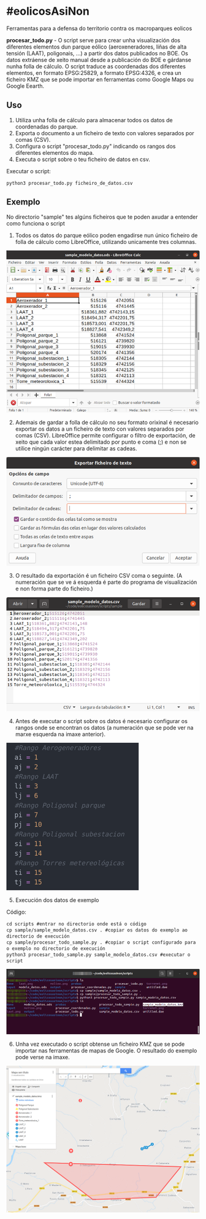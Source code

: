 # #eolicosAsiNon
Ferramentas para a defensa do territorio contra os macroparques eolicos

**procesar_todo.py** - O script serve para crear unha visualización dos diferentes elementos dun parque eólico (aeroxeneradores, liñas de alta tensión (LAAT), poligonais, ...) a partir dos datos publicados no BOE. Os datos extráense de xeito manual desde a publicación do BOE e gárdanse nunha folla de cálculo. O script traduce as coordenadas dos diferentes elementos, en formato EPSG:25829, a formato EPSG:4326, e crea un ficheiro KMZ que se pode importar en ferramentas como Google Maps ou Google Eearth. 

## Uso

1. Utiliza unha folla de cálculo para almacenar todos os datos de coordenadas do parque.
2. Exporta o documento a un ficheiro de texto con valores separados por comas (CSV).
3. Configura o script "procesar_todo.py" indicando os rangos dos diferentes elementos do mapa.
4. Executa o script sobre o teu ficheiro de datos en csv.

Executar o script:

    python3 procesar_todo.py ficheiro_de_datos.csv

## Exemplo

No directorio "sample" tes algúns ficheiros que te poden axudar a entender como funciona o script

1. Todos os datos do parque eólico poden engadirse nun único ficheiro de folla de cálculo como LibreOffice, utilizando unicamente tres columnas.

![Exemplo de folla de cálculo ODS](img/sample_modelo_datos_ods.png)

2. Ademais de gardar a folla de cálculo no seu formato orixinal é necesario exportar os datos a un ficheiro de texto con valores separados por comas (CSV). LibreOffice permite configurar o filtro de exportación, de xeito que cada valor estea delimitado por punto e coma (;) e non se utilice ningún carácter para delimitar as cadeas.

![Configuración de filtro exportación a CSV](img/filtro_exportar_csv.png)

3. O resultado da exportación é un ficheiro CSV coma o seguinte. (A numeración que se ve á esquerda é parte do programa de visualización e non forma parte do ficheiro.)

![Exemplo de ficheiro de datos CSV](img/sample_modelo_datos_csv.png)

4. Antes de executar o script sobre os datos é necesario configurar os rangos onde se encontran os datos (a numeración que se pode ver na marxe esquerda na imaxe anterior).

![Exemplo de configuración de script](img/sample_configuracion_script.png)

5. Execución dos datos de exemplo

Código:

    cd scripts #entrar no directorio onde está o código
    cp sample/sample_modelo_datos.csv . #copiar os datos do exemplo ao directorio de execución
    cp sample/procesar_todo_sample.py . #copiar o script configurado para o exemplo no directorio de execución
    python3 procesar_todo_sample.py sample_modelo_datos.csv #executar o script

![Exemplo execución do script](img/sample_execucion_script.png)


6. Unha vez executado o script obtense un ficheiro KMZ que se pode importar nas ferramentas de mapas de Google. O resultado do exemplo pode verse na imaxe.

![Resultado de visualización](img/sample_resultado_parque.png)
